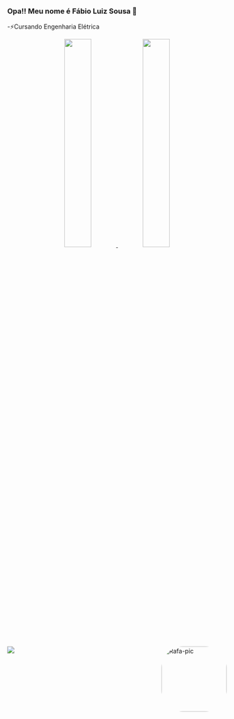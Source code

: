 ### Opa!! Meu nome é Fábio Luiz Sousa 👋

 -⚡Cursando Engenharia Elétrica 

<div align="center">
  <a href="https://github.com/Fabio-luiz-sousa">
  <img height="35%" src="https://github-readme-stats.vercel.app/api?username=Fabio-luiz-sousa&show_icons=true&theme=merko&include_all_commits=true&count_private=true"/>
  <img height="35%" src="https://github-readme-stats.vercel.app/api/top-langs/?username=Fabio-luiz-sousa&layout=compact&langs_count=1&theme=merko"/>
</div>

  ##
 <a href = "mailto:fabioprogramar@gmail.com"><img src="https://img.shields.io/badge/-Gmail-%23333?style=for-the-badge&logo=gmail&logoColor=white" target="_blank"></a>
 <img align="right" alt="Rafa-pic" height="150" style="border-radius:50px;" 
      src="https://cdn.discordapp.com/attachments/403576394782736387/942614217347973171/gif_shikamaru.gif?width=500&height=500">
 
